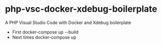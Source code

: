 # php-vsc-docker-xdebug-boilerplate
A PHP Visual Studio Code with Docker and Xdebug boilerplate

- First docker-compose up --build
- Next times docker-compose up